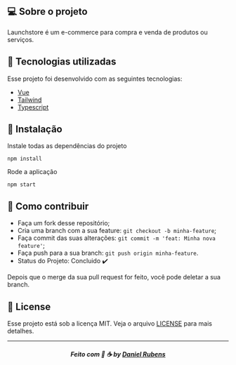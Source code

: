 

## 💻 Sobre o projeto

Launchstore é um e-commerce para compra e venda de produtos ou serviços.

## :rocket:  Tecnologias utilizadas
Esse projeto foi desenvolvido com as seguintes tecnologias:
- [Vue](https://vuejs.org/)
- [Tailwind](https://tailwindcss.com/)
- [Typescript ](https://www.typescriptlang.org/)




 
 
## 💾 Instalação

Instale todas as dependências do projeto

```
npm install
```


Rode a aplicação

```
npm start
```



## :metal: Como contribuir


- Faça um fork desse repositório;
- Cria uma branch com a sua feature: `git checkout -b minha-feature`;
- Faça commit das suas alterações: `git commit -m 'feat: Minha nova feature'`;
- Faça push para a sua branch: `git push origin minha-feature`.
- Status do Projeto: Concluido :heavy_check_mark:


Depois que o merge da sua pull request for feito, você pode deletar a sua branch.


## 📝 License

Esse projeto está sob a licença MIT. Veja o arquivo [LICENSE](LICENSE) para mais detalhes.

---
<h5 align="center">
    Feito com 🖤 ☕  by <a href="https://danielcrubens.github.io/" target="_blank">Daniel Rubens</a>
</h5>






